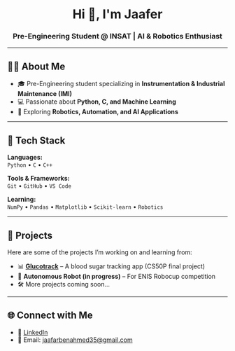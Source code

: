 <!-- Profile Header -->
<h1 align="center">Hi 👋, I'm Jaafer</h1>
<h3 align="center">Pre-Engineering Student @ INSAT | AI & Robotics Enthusiast</h3>

---

## 👨‍💻 About Me
- 🎓 Pre-Engineering student specializing in **Instrumentation & Industrial Maintenance (IMI)**  
- 💻 Passionate about **Python, C, and Machine Learning**  
- 🤖 Exploring **Robotics, Automation, and AI Applications**  


---

## 🔧 Tech Stack
**Languages:**  
`Python` • `C` • `C++`  

**Tools & Frameworks:**  
`Git` • `GitHub` • `VS Code`  

**Learning:**  
`NumPy` • `Pandas` • `Matplotlib` • `Scikit-learn` • `Robotics`  

---

## 🚀 Projects
Here are some of the projects I’m working on and learning from:

- 📊 **[Glucotrack](https://github.com/jaaferbenahmed/GlucoTrack)** – A blood sugar tracking app (CS50P final project)  
- 🤖 **Autonomous Robot (in progress)** – For ENIS Robocup competition  
- 🛠️ More projects coming soon…  

---


## 🌐 Connect with Me
- 💼 [LinkedIn](https://www.linkedin.com/in/ben-ahmed-jaafer/)  
- 📧 Email: jaafarbenahmed35@gmail.com  

